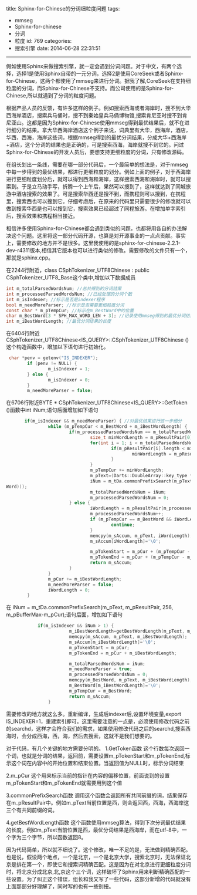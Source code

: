 title: Sphinx-for-Chinese的分词细粒度问题
tags:
  - mmseg
  - Sphinx-for-chinese
  - 分词
  - 粒度
id: 769
categories:
  - 搜索引擎
date: 2014-06-28 22:31:51
---

假如使用Sphinx来做搜索引擎，就一定会遇到分词问题。对于中文，有两个选择，选择1是使用Sphinx自带的一元分词，选择2是使用CoreSeek或者Sphinx-for-Chinese，这两个都使用了mmseg来进行分词。据我了解,CoreSeek在支持细粒度的分词，而Sphinx-for-Chinese不支持。而公司使用的是Sphinx-for-Chinese,所以就遇到了分词的粒度问题。

根据产品人员的反馈，有许多这样的例子。例如搜索西海或者海岸时，搜不到大华西海岸酒店，搜索兵马俑时，搜不到秦始皇兵马俑博物馆,搜索肯尼亚时搜不到肯尼亚山。这都是因为Sphinx-for-Chinese使用mmseg得到最优结果后，就不在进行细分的结果。拿大华西海岸酒店这个例子来说，词典里有大华，西海岸，酒店，华西，西海，海岸这些词，根据mmseg得到的最优分词结果，分成大华+西海岸+酒店，这个分词的结果也是正确的，可是搜索西海，海岸就搜不到它的。问过Sphinx-for-Chinese的开发人员后，要想支持更细粒度的分词，只有修改源码。

在组长划出一条线，需要在哪一部分代码后，一个最简单的想法是，对于mmseg中每一步得到的最优结果，都进行更细粒度的划分。例如上面的例子，对于西海岸进行更细粒度划分后，就可以得到西海和海岸，这样搜索西海和海岸时，就可以搜索到。于是立马动手写，折腾一个上午后，果然可以搜到了，这样就达到了同城旅游中酒店搜索的效果了。可是搜索华西还是搜不到，而携程则可以搜到，在携程里，搜索西也可以搜到它。仔细考虑后，在原来的代码里只需要很少的修改就可以做到搜索华西是也可以搜到它，搜索效果已经超过了同程旅游。在增加单字索引后，搜索效果和携程相当接近。

相信许多使用Sphinx-for-Chinese都会遇到类似的问题，也都将用各自的办法解决这个问题。这里将这一部分代码开源，也算是对开源事业的一点点贡献。事实上，需要修改的地方并不是很多。这里我使用的是sphinx-for-chinese-2.2.1-dev-r4311版本,相信其它版本也可以进行类似的修改。需要修改的文件只有一个，那就是sphinx.cpp。

在2244行附近，class CSphTokenizer_UTF8Chinese : public CSphTokenizer_UTF8_Base这个类中,增加以下数据成员
``` c
int m_totalParsedWordsNum; //总共得到的分词结果
int m_processedParsedWordsNum; //已经处理的分词个数
int m_isIndexer; //标示是否是indexer程序
bool m_needMoreParser; //标示是否需要更细粒度分词
const char * m_pTempCur; //标示在m_BestWord中的位置
char m_BestWord[3 * SPH_MAX_WORD_LEN + 3]; //记录使用mmseg得到的最优分词结果
int m_iBestWordLength; //最优分词结果的长度
```

在6404行附近CSphTokenizer_UTF8Chinese<IS_QUERY>::CSphTokenizer_UTF8Chinese ()这个构造函数中，增加以下语句进行初始化。
``` c
 char *penv = getenv("IS_INDEXER");
        if (penv != NULL) {
                m_isIndexer = 1;
        } else {
                m_isIndexer = 0;
        }
        m_needMoreParser = false;
```
在6706行附近BYTE * CSphTokenizer_UTF8Chinese<IS_QUERY>::GetToken ()函数中int iNum;语句后面增加如下语句
``` c
       if(m_isIndexer && m_needMoreParser) { //对最优结果进行进一步细分
                while (m_pTempCur < m_BestWord + m_iBestWordLength) {
                        if(m_processedParsedWordsNum == m_totalParsedWordsNum) {
                                size_t minWordLength = m_pResultPair[0].length;
                                for(int i = 1; i < m_totalParsedWordsNum; i++) {
                                        if(m_pResultPair[i].length < minWordLength) {
                                                minWordLength = m_pResultPair[i].length;
                                        }
                                }
                                m_pTempCur += minWordLength;
                                m_pText=(Darts::DoubleArray::key_type *)(m_pCur + (m_pTempCur - m_BestWord));
                                iNum = m_tDa.commonPrefixSearch(m_pText, m_pResultPair, 256, m_pBufferMax-(m_pCur+(m_pTempCur-m_Best
Word)));
                                m_totalParsedWordsNum = iNum;
                                m_processedParsedWordsNum = 0;
                        } else {
                                iWordLength = m_pResultPair[m_processedParsedWordsNum].length;
                                m_processedParsedWordsNum++;
                                if (m_pTempCur == m_BestWord && iWordLength == m_iBestWordLength) { //是最优分词结果,跳过
                                        continue;
                                }
                                memcpy(m_sAccum, m_pText, iWordLength);
                                m_sAccum[iWordLength]='\0';

                                m_pTokenStart = m_pCur + (m_pTempCur - m_BestWord);
                                m_pTokenEnd = m_pCur + (m_pTempCur - m_BestWord) + iWordLength;
                                return m_sAccum;
                        }
                }
                m_pCur += m_iBestWordLength;
                m_needMoreParser = false;
                iWordLength = 0;
        }
```
在 iNum = m_tDa.commonPrefixSearch(m_pText, m_pResultPair, 256, m_pBufferMax-m_pCur);语句后面，增加如下语句 
``` c
            if(m_isIndexer && iNum > 1) {
                        m_iBestWordLength=getBestWordLength(m_pText, m_pBufferMax-m_pCur); //使用mmseg得到最优分词结果
                        memcpy(m_sAccum, m_pText, m_iBestWordLength);
                        m_sAccum[m_iBestWordLength]='\0';
                        m_pTokenStart = m_pCur;
                        m_pTokenEnd = m_pCur + m_iBestWordLength;

                        m_totalParsedWordsNum = iNum;
                        m_needMoreParser = true;
                        m_processedParsedWordsNum = 0;
                        memcpy(m_BestWord, m_pText, m_iBestWordLength);
                        m_BestWord[m_iBestWordLength]='\0';
                        m_pTempCur = m_BestWord;
                        return m_sAccum;
                }
```
需要修改的地方就这么多。重新编译，生成后indexer后,设置环境变量,export IS_INDEXER=1，重建索引即可。这里需要注意的一点是，必须使用修改代码之前的searchd，这样才会符合我们的需求，如果使用修改代码之后的searchd,搜索西海时，会分成西海，西，海，然后去搜索，这就不是我们想要的。

对于代码，有几个关键的地方需要分明的。
1.GetToken函数
这个行数每次返回一个词，也就是分词的结果，返回前，需要设置m_pTokenStart和m_pTokenEnd,标示这个词在内容中的开始位置和结束位置。当返回值为NULL时，标示分词结束

2.m_pCur
这个用来标示当前的指针在内容的偏移位置，前面说到的设置m_pTokenStart和m_pTokenEnd就需要用到这个值

3.commonPrefixSearch函数
调用这个函数会返回所有共同前缀的词，结果保存在m_pResultPair中。例如m_pText当前位置是西，则会返回西，西海，西海岸这三个有共同前缀的词。

4.getBestWordLength函数
这个函数使用mmseg算法，得到下次分词最优结果的长度。例如m_pText当前位置是西，最优分词结果是西海岸，而在utf-8中，一个字为三个字节，所以函数返回8。

因为代码简单，所以就不细说了。这个修改，唯一不足的是，无法做到精确匹配。也是说，假设两个地点，一个是北京，一个是北京大学，搜索北京时，无法保证北京是排在第一个，即使它和搜索词精确匹配。这是因为在对北京进行更细粒度分词时，将北京分成北京,北,京这个三个词，这样破坏了Sphinx用来判断精确匹配的一些设置。为了纠正这个错误，组长和我又写了一些代码，这部分新增的代码就没有上面那部分好理解了，同时写的也有一些别扭。